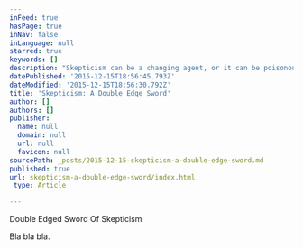 ```yaml
---
inFeed: true
hasPage: true
inNav: false
inLanguage: null
starred: true
keywords: []
description: "Skepticism can be a changing agent, or it can be poisonous and block any form or progress or openness. Be skeptical, but don't be idiot."
datePublished: '2015-12-15T18:56:45.793Z'
dateModified: '2015-12-15T18:56:30.792Z'
title: 'Skepticism: A Double Edge Sword'
author: []
authors: []
publisher:
  name: null
  domain: null
  url: null
  favicon: null
sourcePath: _posts/2015-12-15-skepticism-a-double-edge-sword.md
published: true
url: skepticism-a-double-edge-sword/index.html
_type: Article

---
```

Double Edged Sword Of Skepticism

Bla bla bla.